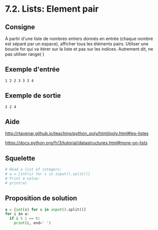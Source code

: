 # 7.2. Lists: Element pair

## Consigne

À partir d'une liste de nombres entiers donnés en entrée (chaque nombre est séparé par un espace), afficher tous les éléments pairs. Utiliser une boucle for qui va itérer sur la liste et pas sur les indices. Autrement dit, ne pas utiliser range( )

## Exemple d'entrée

```
1 2 2 3 3 3 4
```

## Exemple de sortie

```
2 2 4
```

## Aide

http://rtavenar.github.io/teaching/python_poly/html/poly.html#les-listes

https://docs.python.org/fr/3/tutorial/datastructures.html#more-on-lists

## Squelette

```python
# Read a list of integers:
# a = [int(s) for s in input().split()]
# Print a value:
# print(a)
```

## Proposition de solution

```python
a = [int(s) for s in input().split()]
for i in a:
  if i % 2 == 0:
    print(i, end=' ')
```

